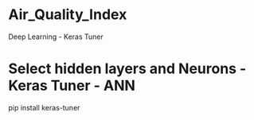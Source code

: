 # Air_Quality_Index
Deep Learning -  Keras Tuner

# Select hidden layers and Neurons - Keras Tuner - ANN


pip install keras-tuner
